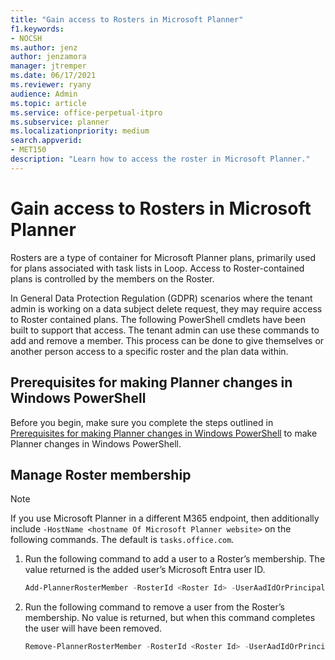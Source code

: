 ```yaml
---
title: "Gain access to Rosters in Microsoft Planner"
f1.keywords:
- NOCSH
ms.author: jenz
author: jenzamora
manager: jtremper
ms.date: 06/17/2021
ms.reviewer: ryany
audience: Admin
ms.topic: article
ms.service: office-perpetual-itpro
ms.subservice: planner
ms.localizationpriority: medium
search.appverid:
- MET150
description: "Learn how to access the roster in Microsoft Planner."
---
```


# Gain access to Rosters in Microsoft Planner

Rosters are a type of container for Microsoft Planner plans, primarily used for plans associated with task lists in Loop. Access to Roster-contained plans is controlled by the members on the Roster.

In General Data Protection Regulation (GDPR) scenarios where the tenant admin is working on a data subject delete request, they may require access to Roster contained plans. The following PowerShell cmdlets have been built to support that access. The tenant admin can use these commands to add and remove a member. This process can be done to give themselves or another person access to a specific roster and the plan data within.

## Prerequisites for making Planner changes in Windows PowerShell

Before you begin, make sure you complete the steps outlined in [Prerequisites for making Planner changes in Windows PowerShell](prerequisites-for-powershell.md) to make Planner changes in Windows PowerShell.

## Manage Roster membership

 > [!Note]
 > If you use Microsoft Planner in a different M365 endpoint, then additionally include `-HostName <hostname Of Microsoft Planner website>` on the following commands. The default is `tasks.office.com`.

1. Run the following command to add a user to a Roster’s membership. The value returned is the added user’s Microsoft Entra user ID.

     ```PowerShell
     Add-PlannerRosterMember -RosterId <Roster Id> -UserAadIdOrPrincipalName "<User’s AAD ID or UPN>"
     ```

2. Run the following command to remove a user from the Roster’s membership. No value is returned, but when this command completes the user will have been removed.  

     ```PowerShell
     Remove-PlannerRosterMember -RosterId <Roster Id> -UserAadIdOrPrincipalName "<User’s AAD ID or UPN>"
     ```
